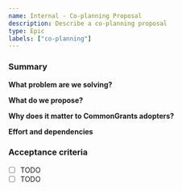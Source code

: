 ```yaml
---
name: Internal - Co-planning Proposal
description: Describe a co-planning proposal
type: Epic
labels: ["co-planning"]
---
```


### Summary

<!-- 1-2 sentence summary of the co-planning proposal -->

**What problem are we solving?**



**What do we propose?**



**Why does it matter to CommonGrants adopters?**



**Effort and dependencies**



### Acceptance criteria

- [ ] TODO
- [ ] TODO
